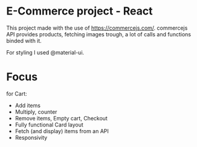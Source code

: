 # E-Commerce project - React

This project made with the use of https://commercejs.com/.
commercejs API provides products, fetching images trough, a lot of calls and functions binded with it. 

For styling I used @material-ui. 

# Focus
for Cart:
- Add items
- Multiply, counter 
- Remove items, Empty cart, Checkout 
- Fully functional Card layout
- Fetch (and display) items from an API
- Responsivity